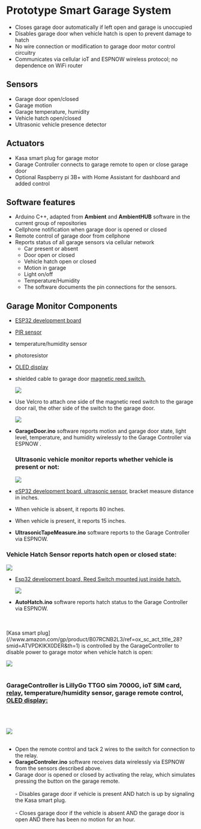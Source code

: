 # Prototype Smart Garage System 

-  Closes garage door automatically if left open and garage is unoccupied
-  Disables garage door when vehicle hatch is open to prevent damage to hatch
-  No wire connection or modification to garage door motor control circuitry
-  Communicates via cellular ioT and ESPNOW wireless protocol; no dependence on WiFi router
## Sensors
-   Garage door open/closed
-   Garage motion
-   Garage temperature, humidity
-   Vehicle hatch open/closed
-   Ultrasonic vehicle presence detector
## Actuators
-   Kasa smart plug for garage motor
-   Garage Controller connects to garage remote to open or close garage door
-   Optional Raspberry pi 3B+ with Home Assistant for dashboard and added control
## Software features
-   Arduino C++, adapted from **Ambient** and **AmbientHUB**  software in the current group of repositories    
-   Cellphone notification when garage door is opened or closed
-   Remote control of garage door from cellphone
-   Reports status of all garage sensors via cellular network
    -   Car present or absent
    -   Door open or closed
    -   Vehicle hatch open or closed
    -   Motion in garage
    -   Light on/off
    -   Temperature/Humidity
    -   The software documents the pin connections for the sensors.


## Garage Monitor Components
-   [ESP32 development board](//www.amazon.com/MELIFE-Development-Dual-Mode-Microcontroller-Integrated/dp/B07Q576VWZ?th=1)
-   [PIR sensor](//www.amazon.com/DIYmall-HC-SR501-Motion-Infrared-Arduino/dp/B012ZZ4LPM)
-   temperature/humidity sensor
-   photoresistor
-   [OLED display](//www.amazon.com/Dorhea-Display-SSD1306-Self-Luminous-Raspberry/dp/B07WPCPM5H/?th=1)
-   shielded cable to garage door [magnetic reed switch.](//www.amazon.com/dp/B09BJLRK4S/)

    ![](media/ade95d8ab695bca9f659d096f5079013.jpeg)
    

-   Use Velcro to attach one side of the magnetic reed switch to the garage door rail, the other side of the switch to the garage door.


    ![](media/72bd16fbafb396f29f59f3b1e8627231.jpeg)


-   **GarageDoor.ino** software reports motion and garage door state, light level, temperature, and humidity wirelessly to the Garage Controller via ESPNOW . 

    ### Ultrasonic vehicle monitor reports whether vehicle is present or not:
    
    ![](media/45ec8d44794ab97698b2ebf1c525d678.jpeg)

-   [eSP32 development board](//www.amazon.com/MELIFE-Development-Dual-Mode-Microcontroller-Integrated/dp/B07Q576VWZ?th=1)[, ultrasonic sensor](//www.amazon.com/dp/B07VZBYSLX/ref=cm_sw_em_r_mt_dp_05X0C8N082YTTBTS895K?_encoding=UTF8&psc=1&pldnSite=1), bracket measure distance in inches.
-   When vehicle is absent, it reports 80 inches.
-   When vehicle is present, it reports 15 inches.
-   **UltrasonicTapeMeasure.ino** software reports to the Garage Controller via ESPNOW.
  
  ###  Vehicle Hatch Sensor reports hatch open or closed state:

![](media/67181e84636669b890651ea83edcb493.jpeg)

-   [Esp32 development board](//www.amazon.com/MELIFE-Development-Dual-Mode-Microcontroller-Integrated/dp/B07Q576VWZ?th=1)[, Reed Switch mounted just inside hatch.](//www.amazon.com/dp/B09BJLRK4S/)

    ![](media/a975849f84c5b57e345271f3d92f3f71.jpg)

-   **AutoHatch.ino** software reports hatch status to the Garage Controller via ESPNOW.
<br>
<br>
    [Kasa smart plug](//www.amazon.com/gp/product/B07RCNB2L3/ref=ox_sc_act_title_28?smid=ATVPDKIKX0DER&th=1) is controlled by the GarageController to disable power to garage motor when vehicle hatch is open:
    
  ![](media/164c67ccbf249880eb1e21511afdc2cf.jpeg)
<br>
<br>
### GarageController is LillyGo TTGO sim 7000G, ioT SIM card, [relay](//www.amazon.com/gp/product/B079FJSYGY/ref=ox_sc_act_title_11?smid=A11A70Q280RHPK&th=1), temperature/humidity sensor, garage remote control, [OLED display:](//www.amazon.com/Dorhea-Display-SSD1306-Self-Luminous-Raspberry/dp/B07WPCPM5H/?th=1)
<br>
<br>
    
  ![](media/1e0b090703a91f05d0da345a1a7861db.jpeg)
<br>
<br>
- Open the remote control and tack 2 wires to the switch for connection to the relay.
  <br>
- **GarageControler.ino** software receives data wirelessly via ESPNOW from the sensors described above.
  <br>
- Garage door is opened or closed by activating the relay, which simulates pressing the button on the garage remote.
  <br>
  <br>
        -   Disables garage door if vehicle is present AND hatch is up by signaling the Kasa smart plug.
  <br>
  <br>
        -   Closes garage door if the vehicle is absent AND the garage door is open AND there has been no motion for an hour.


